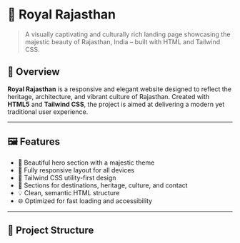 # 🕌 Royal Rajasthan

> A visually captivating and culturally rich landing page showcasing the majestic beauty of Rajasthan, India – built with HTML and Tailwind CSS.

## 🌟 Overview

**Royal Rajasthan** is a responsive and elegant website designed to reflect the heritage, architecture, and vibrant culture of Rajasthan. Created with **HTML5** and **Tailwind CSS**, the project is aimed at delivering a modern yet traditional user experience.

---

## 🖼️ Features

- 🧭 Beautiful hero section with a majestic theme  
- 📱 Fully responsive layout for all devices  
- 🎨 Tailwind CSS utility-first design  
- 🏰 Sections for destinations, heritage, culture, and contact  
- 💡 Clean, semantic HTML structure  
- 🌐 Optimized for fast loading and accessibility  

---

## 📂 Project Structure

